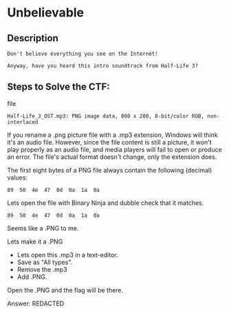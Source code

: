 # Unbelievable

## Description
```
Don't believe everything you see on the Internet!

Anyway, have you heard this intro soundtrack from Half-Life 3?
```
## Steps to Solve the CTF:

file <filename>

```
Half-Life_3_OST.mp3: PNG image data, 800 x 200, 8-bit/color RGB, non-interlaced
```

If you rename a .png picture file with a .mp3 extension, Windows will think it's an audio file. However, since the file content is still a picture, it won't play properly as an audio file, and media players will fail to open or produce an error. The file's actual format doesn't change, only the extension does.

The first eight bytes of a PNG file always contain the following (decimal) values:
```
89  50  4e  47  0d  0a  1a  0a
```
Lets open the file with Binary Ninja and dubble check that it matches. 
```
89  50  4e  47  0d  0a  1a  0a
```
Seems like a .PNG to me. 

Lets make it a .PNG

- Lets open this .mp3 in a text-editor.
- Save as "All types".
- Remove the .mp3
- Add .PNG. 

Open the .PNG and the flag will be there.

Answer: REDACTED




